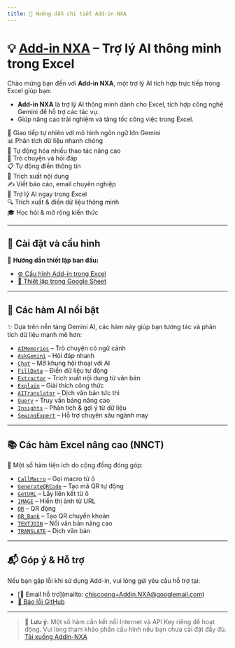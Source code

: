 ```yaml
---
title: 📄 Hướng dẫn chi tiết Add-in NXA 
---
```


# 💡 [Add-in NXA](https://github.com/XuanAn2018/Addin-NXA) – Trợ lý AI thông minh trong Excel

Chào mừng bạn đến với **Add-in NXA**, một trợ lý AI tích hợp trực tiếp trong Excel giúp bạn:
- **Add-in NXA** là trợ lý AI thông minh dành cho Excel, tích hợp công nghệ Gemini để hỗ trợ các tác vụ.
- Giúp nâng cao trải nghiệm và tăng tốc công việc trong Excel.
  

💬 Giao tiếp tự nhiên với mô hình ngôn ngữ lớn Gemini\
📊 Phân tích dữ liệu nhanh chóng\
🧠 Tự động hóa nhiều thao tác nâng cao\
🤖 Trò chuyện và hỏi đáp\
📋 Tự động điền thông tin\
📄 Trích xuất nội dung\
✍️ Viết báo cáo, email chuyên nghiệp\
🤖 Trợ lý AI ngay trong Excel\
🔍 Trích xuất & điền dữ liệu thông minh\
🎓 Học hỏi & mở rộng kiến thức

---

## 🔧 Cài đặt và cấu hình

📁 **Hướng dẫn thiết lập ban đầu:**

- [⚙️ Cấu hình Add-in trong Excel](docs/setup/config-addin.md)
- [🧩 Thiết lập trong Google Sheet](docs/setup/cai-dat-tren-GoogleSheet.md)

---

## 🤖 Các hàm AI nổi bật

✨ Dựa trên nền tảng Gemini AI, các hàm này giúp bạn tương tác và phân tích dữ liệu mạnh mẽ hơn:

- [`AIMemories`](docs/excel-ai/AIMemories.md) – Trò chuyện có ngữ cảnh
- [`AskGemini`](docs/excel-ai/AskGemini.md) – Hỏi đáp nhanh
- [`Chat`](docs/excel-ai/Chat.md) – Mở khung hội thoại với AI
- [`FillData`](docs/excel-ai/FillData.md) – Điền dữ liệu tự động
- [`Extractor`](docs/excel-ai/Extractor.md) – Trích xuất nội dung từ văn bản
- [`Explain`](docs/excel-ai/Explain.md) – Giải thích công thức
- [`AITranslator`](docs/excel-ai/AITranslator.md) – Dịch văn bản tức thì
- [`Query`](docs/excel-ai/Query.md) – Truy vấn bảng nâng cao
- [`Insights`](docs/excel-ai/Insights.md) – Phân tích & gợi ý từ dữ liệu
- [`SewingExpert`](docs/excel-ai/SewingExpert.md) – Hỗ trợ chuyên sâu ngành may

---

## 📚 Các hàm Excel nâng cao (NNCT)

📌 Một số hàm tiện ích do cộng đồng đóng góp:

- [`CallMacro`](docs/excel-formulas/CallMacro.md) – Gọi macro từ ô
- [`GenerateQRCode`](docs/excel-formulas/GenerateQRCode.md) – Tạo mã QR tự động
- [`GetURL`](docs/excel-formulas/GetURL.md) – Lấy liên kết từ ô
- [`IMAGE`](docs/excel-formulas/IMAGE.md) – Hiển thị ảnh từ URL
- [`QR`](docs/excel-formulas/QR.md) – QR động
- [`QR_Bank`](docs/excel-formulas/QR_Bank.md) – Tạo QR chuyển khoản
- [`TEXTJOIN`](docs/excel-formulas/TEXTJOIN.md) – Nối văn bản nâng cao
- [`TRANSLATE`](docs/excel-formulas/TRANSLATE.md) – Dịch văn bản

---

## 📬 Góp ý & Hỗ trợ

Nếu bạn gặp lỗi khi sử dụng Add-in, vui lòng gửi yêu cầu hỗ trợ tại:

- [📧 Email hỗ trợ](mailto:	chiscoong+Addin.NXA@googlemail.com)
- [🐛 Báo lỗi GitHub](https://github.com/NNCT2023/Addin-NXA/issues)

---

> 📌 **Lưu ý:** Một số hàm cần kết nối Internet và API Key riêng để hoạt động. Vui lòng tham khảo phần cấu hình nếu bạn chưa cài đặt đầy đủ.  
> [Tải xuống Addin-NXA](https://github.com/XuanAn2018/Addin-NXA)
